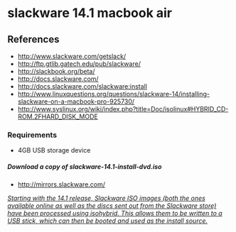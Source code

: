 # slackware 14.1 macbook air 

## References
* http://www.slackware.com/getslack/
* http://ftp.gtlib.gatech.edu/pub/slackware/
* http://slackbook.org/beta/
* http://docs.slackware.com/
* http://docs.slackware.com/slackware:install
* http://www.linuxquestions.org/questions/slackware-14/installing-slackware-on-a-macbook-pro-925730/
* http://www.syslinux.org/wiki/index.php?title=Doc/isolinux#HYBRID_CD-ROM.2FHARD_DISK_MODE

### Requirements
* 4GB USB storage device

##### Download a copy of slackware-14.1-install-dvd.iso
* http://mirrors.slackware.com/

*[Starting with the 14.1 release, Slackware ISO images (both the ones available online as well as the discs sent out from the Slackware store) have been processed using isohybrid. This allows them to be written to a USB stick, which can then be booted and used as the install source.](http://docs.slackware.com/slackware:install)*

##### 
